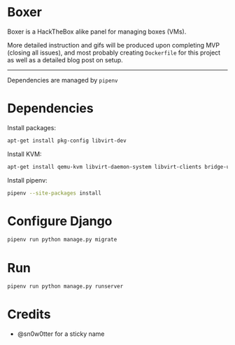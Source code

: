 # Boxer

Boxer is a HackTheBox alike panel for managing boxes (VMs).

More detailed instruction and gifs will be produced upon completing MVP (closing all issues), and most probably creating `Dockerfile` for this project as well as a detailed blog post on setup.

---

Dependencies are managed by `pipenv`

# Dependencies

Install packages:

```bash
apt-get install pkg-config libvirt-dev
```

Install KVM:

```bash
apt-get install qemu-kvm libvirt-daemon-system libvirt-clients bridge-utils virt-manager
```

Install pipenv:

```bash
pipenv --site-packages install
```

# Configure Django

```bash
pipenv run python manage.py migrate
```

# Run

```bash
pipenv run python manage.py runserver
```

# Credits

* @sn0w0tter for a sticky name
